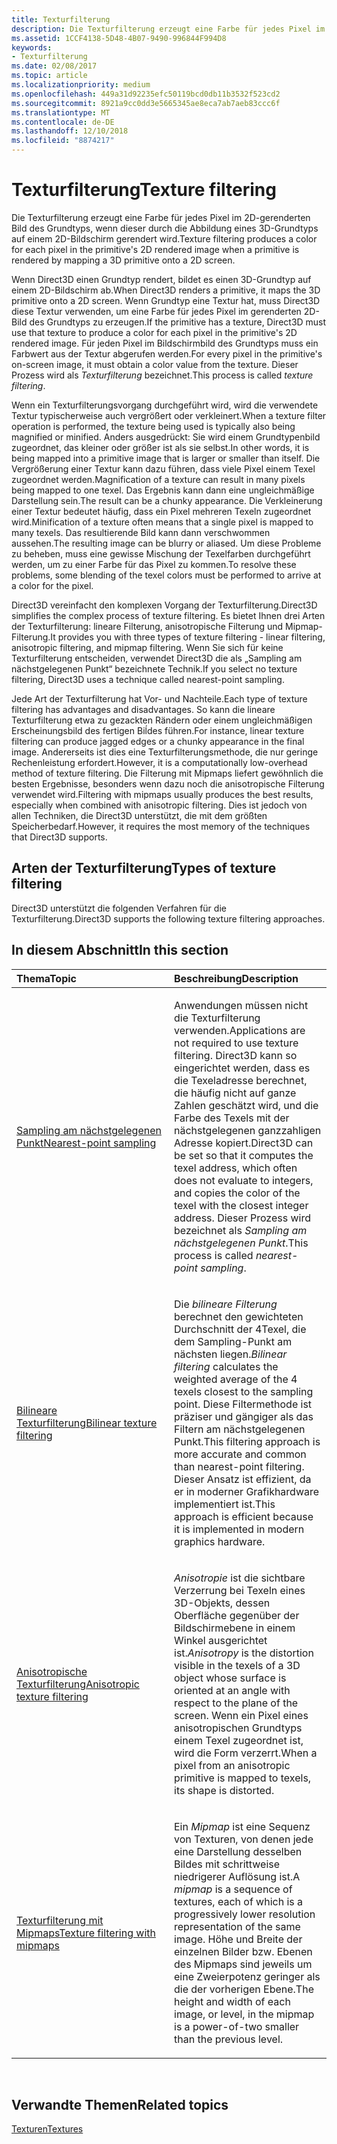 ```yaml
---
title: Texturfilterung
description: Die Texturfilterung erzeugt eine Farbe für jedes Pixel im 2D-gerenderten Bild des Grundtyps, wenn dieser durch die Abbildung eines 3D-Grundtyps auf einem 2D-Bildschirm gerendert wird.
ms.assetid: 1CCF4138-5D48-4B07-9490-996844F994D8
keywords:
- Texturfilterung
ms.date: 02/08/2017
ms.topic: article
ms.localizationpriority: medium
ms.openlocfilehash: 449a31d92235efc50119bcd0db11b3532f523cd2
ms.sourcegitcommit: 8921a9cc0dd3e5665345ae8eca7ab7aeb83ccc6f
ms.translationtype: MT
ms.contentlocale: de-DE
ms.lasthandoff: 12/10/2018
ms.locfileid: "8874217"
---
```

# <a name="texture-filtering"></a><span data-ttu-id="1f0c2-104">Texturfilterung</span><span class="sxs-lookup"><span data-stu-id="1f0c2-104">Texture filtering</span></span>


<span data-ttu-id="1f0c2-105">Die Texturfilterung erzeugt eine Farbe für jedes Pixel im 2D-gerenderten Bild des Grundtyps, wenn dieser durch die Abbildung eines 3D-Grundtyps auf einem 2D-Bildschirm gerendert wird.</span><span class="sxs-lookup"><span data-stu-id="1f0c2-105">Texture filtering produces a color for each pixel in the primitive's 2D rendered image when a primitive is rendered by mapping a 3D primitive onto a 2D screen.</span></span>

<span data-ttu-id="1f0c2-106">Wenn Direct3D einen Grundtyp rendert, bildet es einen 3D-Grundtyp auf einem 2D-Bildschirm ab.</span><span class="sxs-lookup"><span data-stu-id="1f0c2-106">When Direct3D renders a primitive, it maps the 3D primitive onto a 2D screen.</span></span> <span data-ttu-id="1f0c2-107">Wenn Grundtyp eine Textur hat, muss Direct3D diese Textur verwenden, um eine Farbe für jedes Pixel im gerenderten 2D-Bild des Grundtyps zu erzeugen.</span><span class="sxs-lookup"><span data-stu-id="1f0c2-107">If the primitive has a texture, Direct3D must use that texture to produce a color for each pixel in the primitive's 2D rendered image.</span></span> <span data-ttu-id="1f0c2-108">Für jeden Pixel im Bildschirmbild des Grundtyps muss ein Farbwert aus der Textur abgerufen werden.</span><span class="sxs-lookup"><span data-stu-id="1f0c2-108">For every pixel in the primitive's on-screen image, it must obtain a color value from the texture.</span></span> <span data-ttu-id="1f0c2-109">Dieser Prozess wird als *Texturfilterung* bezeichnet.</span><span class="sxs-lookup"><span data-stu-id="1f0c2-109">This process is called *texture filtering*.</span></span>

<span data-ttu-id="1f0c2-110">Wenn ein Texturfilterungsvorgang durchgeführt wird, wird die verwendete Textur typischerweise auch vergrößert oder verkleinert.</span><span class="sxs-lookup"><span data-stu-id="1f0c2-110">When a texture filter operation is performed, the texture being used is typically also being magnified or minified.</span></span> <span data-ttu-id="1f0c2-111">Anders ausgedrückt: Sie wird einem Grundtypenbild zugeordnet, das kleiner oder größer ist als sie selbst.</span><span class="sxs-lookup"><span data-stu-id="1f0c2-111">In other words, it is being mapped into a primitive image that is larger or smaller than itself.</span></span> <span data-ttu-id="1f0c2-112">Die Vergrößerung einer Textur kann dazu führen, dass viele Pixel einem Texel zugeordnet werden.</span><span class="sxs-lookup"><span data-stu-id="1f0c2-112">Magnification of a texture can result in many pixels being mapped to one texel.</span></span> <span data-ttu-id="1f0c2-113">Das Ergebnis kann dann eine ungleichmäßige Darstellung sein.</span><span class="sxs-lookup"><span data-stu-id="1f0c2-113">The result can be a chunky appearance.</span></span> <span data-ttu-id="1f0c2-114">Die Verkleinerung einer Textur bedeutet häufig, dass ein Pixel mehreren Texeln zugeordnet wird.</span><span class="sxs-lookup"><span data-stu-id="1f0c2-114">Minification of a texture often means that a single pixel is mapped to many texels.</span></span> <span data-ttu-id="1f0c2-115">Das resultierende Bild kann dann verschwommen aussehen.</span><span class="sxs-lookup"><span data-stu-id="1f0c2-115">The resulting image can be blurry or aliased.</span></span> <span data-ttu-id="1f0c2-116">Um diese Probleme zu beheben, muss eine gewisse Mischung der Texelfarben durchgeführt werden, um zu einer Farbe für das Pixel zu kommen.</span><span class="sxs-lookup"><span data-stu-id="1f0c2-116">To resolve these problems, some blending of the texel colors must be performed to arrive at a color for the pixel.</span></span>

<span data-ttu-id="1f0c2-117">Direct3D vereinfacht den komplexen Vorgang der Texturfilterung.</span><span class="sxs-lookup"><span data-stu-id="1f0c2-117">Direct3D simplifies the complex process of texture filtering.</span></span> <span data-ttu-id="1f0c2-118">Es bietet Ihnen drei Arten der Texturfilterung: lineare Filterung, anisotropische Filterung und Mipmap-Filterung.</span><span class="sxs-lookup"><span data-stu-id="1f0c2-118">It provides you with three types of texture filtering - linear filtering, anisotropic filtering, and mipmap filtering.</span></span> <span data-ttu-id="1f0c2-119">Wenn Sie sich für keine Texturfilterung entscheiden, verwendet Direct3D die als „Sampling am nächstgelegenen Punkt“ bezeichnete Technik.</span><span class="sxs-lookup"><span data-stu-id="1f0c2-119">If you select no texture filtering, Direct3D uses a technique called nearest-point sampling.</span></span>

<span data-ttu-id="1f0c2-120">Jede Art der Texturfilterung hat Vor- und Nachteile.</span><span class="sxs-lookup"><span data-stu-id="1f0c2-120">Each type of texture filtering has advantages and disadvantages.</span></span> <span data-ttu-id="1f0c2-121">So kann die lineare Texturfilterung etwa zu gezackten Rändern oder einem ungleichmäßigen Erscheinungsbild des fertigen Biĺdes führen.</span><span class="sxs-lookup"><span data-stu-id="1f0c2-121">For instance, linear texture filtering can produce jagged edges or a chunky appearance in the final image.</span></span> <span data-ttu-id="1f0c2-122">Andererseits ist dies eine Texturfilterungsmethode, die nur geringe Rechenleistung erfordert.</span><span class="sxs-lookup"><span data-stu-id="1f0c2-122">However, it is a computationally low-overhead method of texture filtering.</span></span> <span data-ttu-id="1f0c2-123">Die Filterung mit Mipmaps liefert gewöhnlich die besten Ergebnisse, besonders wenn dazu noch die anisotropische Filterung verwendet wird.</span><span class="sxs-lookup"><span data-stu-id="1f0c2-123">Filtering with mipmaps usually produces the best results, especially when combined with anisotropic filtering.</span></span> <span data-ttu-id="1f0c2-124">Dies ist jedoch von allen Techniken, die Direct3D unterstützt, die mit dem größten Speicherbedarf.</span><span class="sxs-lookup"><span data-stu-id="1f0c2-124">However, it requires the most memory of the techniques that Direct3D supports.</span></span>

## <a name="span-idtypes-of-texture-filteringspanspan-idtypes-of-texture-filteringspanspan-idtypes-of-texture-filteringspantypes-of-texture-filtering"></a><span data-ttu-id="1f0c2-125"><span id="Types-of-texture-filtering"></span><span id="types-of-texture-filtering"></span><span id="TYPES-OF-TEXTURE-FILTERING"></span>Arten der Texturfilterung</span><span class="sxs-lookup"><span data-stu-id="1f0c2-125"><span id="Types-of-texture-filtering"></span><span id="types-of-texture-filtering"></span><span id="TYPES-OF-TEXTURE-FILTERING"></span>Types of texture filtering</span></span>


<span data-ttu-id="1f0c2-126">Direct3D unterstützt die folgenden Verfahren für die Texturfilterung.</span><span class="sxs-lookup"><span data-stu-id="1f0c2-126">Direct3D supports the following texture filtering approaches.</span></span>

## <a name="span-idin-this-sectionspanin-this-section"></a><span data-ttu-id="1f0c2-127"><span id="in-this-section"></span>In diesem Abschnitt</span><span class="sxs-lookup"><span data-stu-id="1f0c2-127"><span id="in-this-section"></span>In this section</span></span>


<table>
<colgroup>
<col width="50%" />
<col width="50%" />
</colgroup>
<thead>
<tr class="header">
<th align="left"><span data-ttu-id="1f0c2-128">Thema</span><span class="sxs-lookup"><span data-stu-id="1f0c2-128">Topic</span></span></th>
<th align="left"><span data-ttu-id="1f0c2-129">Beschreibung</span><span class="sxs-lookup"><span data-stu-id="1f0c2-129">Description</span></span></th>
</tr>
</thead>
<tbody>
<tr class="odd">
<td align="left"><p><a href="nearest-point-sampling.md"><span data-ttu-id="1f0c2-130">Sampling am nächstgelegenen Punkt</span><span class="sxs-lookup"><span data-stu-id="1f0c2-130">Nearest-point sampling</span></span></a></p></td>
<td align="left"><p><span data-ttu-id="1f0c2-131">Anwendungen müssen nicht die Texturfilterung verwenden.</span><span class="sxs-lookup"><span data-stu-id="1f0c2-131">Applications are not required to use texture filtering.</span></span> <span data-ttu-id="1f0c2-132">Direct3D kann so eingerichtet werden, dass es die Texeladresse berechnet, die häufig nicht auf ganze Zahlen geschätzt wird, und die Farbe des Texels mit der nächstgelegenen ganzzahligen Adresse kopiert.</span><span class="sxs-lookup"><span data-stu-id="1f0c2-132">Direct3D can be set so that it computes the texel address, which often does not evaluate to integers, and copies the color of the texel with the closest integer address.</span></span> <span data-ttu-id="1f0c2-133">Dieser Prozess wird bezeichnet als <em>Sampling am nächstgelegenen Punkt</em>.</span><span class="sxs-lookup"><span data-stu-id="1f0c2-133">This process is called <em>nearest-point sampling</em>.</span></span></p></td>
</tr>
<tr class="even">
<td align="left"><p><a href="bilinear-texture-filtering.md"><span data-ttu-id="1f0c2-134">Bilineare Texturfilterung</span><span class="sxs-lookup"><span data-stu-id="1f0c2-134">Bilinear texture filtering</span></span></a></p></td>
<td align="left"><p><span data-ttu-id="1f0c2-135">Die <em>bilineare Filterung</em> berechnet den gewichteten Durchschnitt der 4Texel, die dem Sampling-Punkt am nächsten liegen.</span><span class="sxs-lookup"><span data-stu-id="1f0c2-135"><em>Bilinear filtering</em> calculates the weighted average of the 4 texels closest to the sampling point.</span></span> <span data-ttu-id="1f0c2-136">Diese Filtermethode ist präziser und gängiger als das Filtern am nächstgelegenen Punkt.</span><span class="sxs-lookup"><span data-stu-id="1f0c2-136">This filtering approach is more accurate and common than nearest-point filtering.</span></span> <span data-ttu-id="1f0c2-137">Dieser Ansatz ist effizient, da er in moderner Grafikhardware implementiert ist.</span><span class="sxs-lookup"><span data-stu-id="1f0c2-137">This approach is efficient because it is implemented in modern graphics hardware.</span></span></p></td>
</tr>
<tr class="odd">
<td align="left"><p><a href="anisotropic-texture-filtering.md"><span data-ttu-id="1f0c2-138">Anisotropische Texturfilterung</span><span class="sxs-lookup"><span data-stu-id="1f0c2-138">Anisotropic texture filtering</span></span></a></p></td>
<td align="left"><p><span data-ttu-id="1f0c2-139"><em>Anisotropie</em> ist die sichtbare Verzerrung bei Texeln eines 3D-Objekts, dessen Oberfläche gegenüber der Bildschirmebene in einem Winkel ausgerichtet ist.</span><span class="sxs-lookup"><span data-stu-id="1f0c2-139"><em>Anisotropy</em> is the distortion visible in the texels of a 3D object whose surface is oriented at an angle with respect to the plane of the screen.</span></span> <span data-ttu-id="1f0c2-140">Wenn ein Pixel eines anisotropischen Grundtyps einem Texel zugeordnet ist, wird die Form verzerrt.</span><span class="sxs-lookup"><span data-stu-id="1f0c2-140">When a pixel from an anisotropic primitive is mapped to texels, its shape is distorted.</span></span></p></td>
</tr>
<tr class="even">
<td align="left"><p><a href="texture-filtering-with-mipmaps.md"><span data-ttu-id="1f0c2-141">Texturfilterung mit Mipmaps</span><span class="sxs-lookup"><span data-stu-id="1f0c2-141">Texture filtering with mipmaps</span></span></a></p></td>
<td align="left"><p><span data-ttu-id="1f0c2-142">Ein <em>Mipmap</em> ist eine Sequenz von Texturen, von denen jede eine Darstellung desselben Bildes mit schrittweise niedrigerer Auflösung ist.</span><span class="sxs-lookup"><span data-stu-id="1f0c2-142">A <em>mipmap</em> is a sequence of textures, each of which is a progressively lower resolution representation of the same image.</span></span> <span data-ttu-id="1f0c2-143">Höhe und Breite der einzelnen Bilder bzw. Ebenen des Mipmaps sind jeweils um eine Zweierpotenz geringer als die der vorherigen Ebene.</span><span class="sxs-lookup"><span data-stu-id="1f0c2-143">The height and width of each image, or level, in the mipmap is a power-of-two smaller than the previous level.</span></span></p></td>
</tr>
</tbody>
</table>

 

## <a name="span-idrelated-topicsspanrelated-topics"></a><span data-ttu-id="1f0c2-144"><span id="related-topics"></span>Verwandte Themen</span><span class="sxs-lookup"><span data-stu-id="1f0c2-144"><span id="related-topics"></span>Related topics</span></span>


[<span data-ttu-id="1f0c2-145">Texturen</span><span class="sxs-lookup"><span data-stu-id="1f0c2-145">Textures</span></span>](textures.md)

 

 




